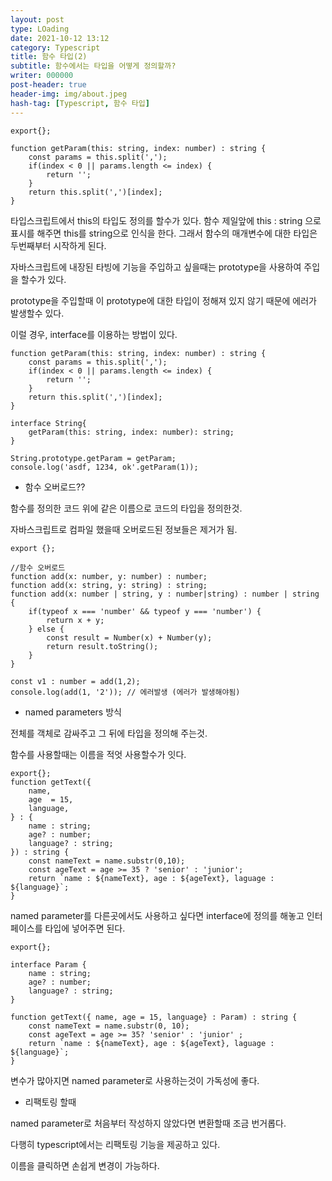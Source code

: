 ```yaml
---
layout: post
type: LOading
date: 2021-10-12 13:12
category: Typescript
title: 함수 타입(2)
subtitle: 함수에서는 타입을 어떻게 정의할까?
writer: 000000
post-header: true
header-img: img/about.jpeg
hash-tag: [Typescript, 함수 타입]
---
```




```tsx
export{};

function getParam(this: string, index: number) : string {
    const params = this.split(',');
    if(index < 0 || params.length <= index) {
        return '';
    }
    return this.split(',')[index];
}
```

타입스크립트에서 this의 타입도 정의를 할수가 있다. 함수 제일앞에 this : string 으로 표시를 해주면 this를 string으로 인식을 한다. 그래서 함수의 매개변수에 대한 타입은 두번째부터 시작하게 된다.

자바스크립트에 내장된 타빙에 기능을 주입하고 싶을때는 prototype을 사용하여 주입을 할수가 있다.

prototype을 주입할때 이 prototype에 대한 타입이 정해져 있지 않기 때문에 에러가 발생할수 있다.

이럴 경우, interface를 이용하는 방법이 있다.

```tsx
function getParam(this: string, index: number) : string {
    const params = this.split(',');
    if(index < 0 || params.length <= index) {
        return '';
    }
    return this.split(',')[index];
}

interface String{
    getParam(this: string, index: number): string;
}

String.prototype.getParam = getParam;
console.log('asdf, 1234, ok'.getParam(1));
```

- 함수 오버로드??

함수를 정의한 코드 위에 같은 이름으로 코드의 타입을 정의한것.

자바스크립트로 컴파일 했을때 오버로드된 정보들은 제거가 됨.

```tsx
export {};

//함수 오버로드
function add(x: number, y: number) : number;
function add(x: string, y: string) : string;
function add(x: number | string, y : number|string) : number | string {
    if(typeof x === 'number' && typeof y === 'number') {
        return x + y;
    } else {
        const result = Number(x) + Number(y);
        return result.toString();
    }
}

const v1 : number = add(1,2);
console.log(add(1, '2')); // 에러발생 (에러가 발생해야됨)
```

- named parameters 방식

전체를 객체로 감싸주고 그 뒤에 타입을 정의해 주는것.

함수를 사용할때는 이름을 적엇 사용할수가 잇다.

```tsx
export{};
function getText({
    name,
    age  = 15,
    language,
} : {
    name : string;
    age? : number;
    language? : string;
}) : string {
    const nameText = name.substr(0,10);
    const ageText = age >= 35 ? 'senior' : 'junior';
    return `name : ${nameText}, age : ${ageText}, laguage : ${language}`;
}
```

named parameter를 다른곳에서도 사용하고 싶다면 interface에 정의를 해놓고 인터페이스를 타입에 넣어주면 된다.

```tsx
export{};

interface Param {
    name : string;
    age? : number;
    language? : string;
}

function getText({ name, age = 15, language} : Param) : string {
    const nameText = name.substr(0, 10);
    const ageText = age >= 35? 'senior' : 'junior' ;
    return `name : ${nameText}, age : ${ageText}, laguage : ${language}`;
}
```

변수가 많아지면 named parameter로 사용하는것이 가독성에 좋다.

- 리팩토링 할때

named parameter로 처음부터 작성하지 않았다면 변환할때 조금 번거롭다.

다행히 typescript에서는 리팩토링 기능을 제공하고 있다.

이름을 클릭하면 손쉽게 변경이 가능하다.
